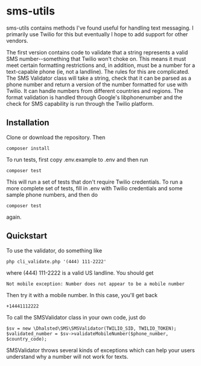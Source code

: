 # sms-utils
sms-utils contains methods I've found useful for handling text messaging.  I primarily use Twilio for this but eventually I hope to add support for other vendors.

The first version contains code to validate that a string represents a valid SMS number--something that Twilio won't choke on.  This means it must meet certain formatting restrictions and, in addition, must be a number for a text-capable phone (ie, not a landline).  The rules for this are complicated.  The SMS Validator class will take a string, check that it can be parsed as a phone number and return a version of the number formatted for use with Twilio.  It can handle numbers from different countries and regions.  The format validation is handled through Google's libphonenumber and the check for SMS capability is run through the Twilio platform.

## Installation

Clone or download the repository.  Then
```
composer install
```

To run tests, first copy .env.example to .env and then run
```
composer test
```

This will run a set of tests that don't require Twilio credentials.  To run a more complete set of tests, fill in .env with Twilio credentials and some sample phone numbers, and then do
```
composer test 
```

again.

## Quickstart

To use the validator, do something like
```
php cli_validate.php '(444) 111-2222'
```
where (444) 111-2222 is a valid US landline.  You should get 
```
Not mobile exception: Number does not appear to be a mobile number
```
Then try it with a mobile number.  In this case, you'll get back
```
+14441112222
```
To call the SMSValidator class in your own code, just do
```
$sv = new \Dhalsted\SMS\SMSValidator(TWILIO_SID, TWILIO_TOKEN);
$validated_number = $sv->validateMobileNumber($phone_number, $country_code);
```
SMSValidator throws several kinds of exceptions which can help your users understand why a number will not work for texts.


